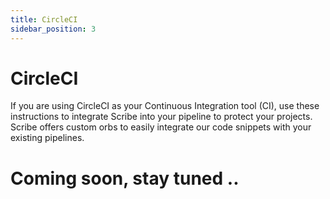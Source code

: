 ```yaml
---
title: CircleCI
sidebar_position: 3
---
```


# CircleCI
If you are using CircleCI as your Continuous Integration tool (CI), use these instructions to integrate Scribe into your pipeline to protect your projects. Scribe offers custom orbs to easily integrate our code snippets with your existing pipelines.


# Coming soon, stay tuned .. 